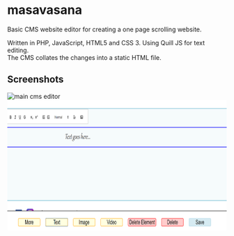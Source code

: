 # masavasana

Basic CMS website editor for creating a one page scrolling website.

Written in PHP, JavaScript, HTML5 and CSS 3. Using Quill JS for text editing. <br/>
The CMS collates the changes into a static HTML file.

## Screenshots
<img src="readme_pics/main_cms.png" alt="main cms editor" height="300" />

<img src="readme_pics/Quill JS.png" alt="text editor" height="300" />
